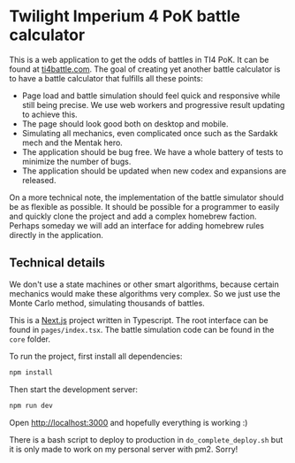 # Twilight Imperium 4 PoK battle calculator

This is a web application to get the odds of battles in TI4 PoK. It can be found at [ti4battle.com](https://ti4battle.com). The goal of creating yet another battle calculator is to have a battle calculator that fulfills all these points:

- Page load and battle simulation should feel quick and responsive while still being precise. We use web workers and progressive result updating to achieve this.
- The page should look good both on desktop and mobile.
- Simulating all mechanics, even complicated once such as the Sardakk mech and the Mentak hero.
- The application should be bug free. We have a whole battery of tests to minimize the number of bugs.
- The application should be updated when new codex and expansions are released.

On a more technical note, the implementation of the battle simulator should be as flexible as possible. It should be possible for a programmer to easily and quickly clone the project and add a complex homebrew faction. Perhaps someday we will add an interface for adding homebrew rules directly in the application.

## Technical details

We don't use a state machines or other smart algorithms, because certain mechanics would make these algorithms very complex. So we just use the Monte Carlo method, simulating thousands of battles.

This is a [Next.js](https://nextjs.org/) project written in Typescript. The root interface can be found in `pages/index.tsx`. The battle simulation code can be found in the `core` folder.

To run the project, first install all dependencies:

```bash
npm install
```

Then start the development server:

```bash
npm run dev
```

Open [http://localhost:3000](http://localhost:3000) and hopefully everything is working :)

There is a bash script to deploy to production in `do_complete_deploy.sh` but it is only made to work on my personal server with pm2. Sorry!
